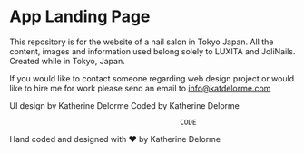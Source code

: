 # App Landing Page
This repository is for the website of a nail salon in Tokyo Japan.
All the content, images and information used belong solely to LUXITA and JoliNails.
Created while in Tokyo, Japan.

If you would like to contact someone regarding web design project or would like to hire me for work please send an email to info@katdelorme.com


UI design by Katherine Delorme
Coded by Katherine Delorme



                                              CODE

Hand coded and designed with &hearts; by Katherine Delorme

<!--
/**
  * This product is meant for educational purposes only.

  * The following was created for LUXITA nail salon. It is not to be sold or reproduced. It may not be sold or offered for sale, or included with another software product offered for sale.
  * Designed by Katherine Delorme
  * Coded by Katherine Delorme
*/
-->
